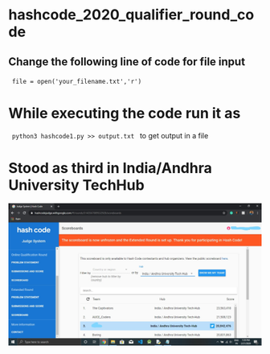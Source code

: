 # hashcode_2020_qualifier_round_code

<h2> Change the following line of code for file input </h2>
<code> file = open('your_filename.txt','r')</code>

# While executing the code run it as 
<code> python3 hashcode1.py >> output.txt </code>
to get output in a file

# Stood as third in India/Andhra University TechHub
<img src="Screenshot (4)_LI.jpg">
